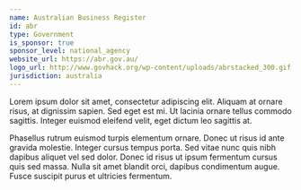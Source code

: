 ```yaml
---
name: Australian Business Register
id: abr
type: Government
is_sponsor: true
sponsor_level: national_agency
website_url: https://abr.gov.au/
logo_url: http://www.govhack.org/wp-content/uploads/abrstacked_300.gif
jurisdiction: australia
---
```


Lorem ipsum dolor sit amet, consectetur adipiscing elit. Aliquam at ornare risus, at dignissim sapien. Sed eget est mi. Ut lacinia ornare tellus commodo sagittis. Integer euismod eleifend velit, eget dictum leo sagittis at.

Phasellus rutrum euismod turpis elementum ornare. Donec ut risus id ante gravida molestie. Integer cursus tempus porta. Sed vitae nunc quis nibh dapibus aliquet vel sed dolor. Donec id risus ut ipsum fermentum cursus quis sed massa. Nulla sit amet blandit orci, dapibus condimentum augue. Fusce suscipit purus et ultricies fermentum.